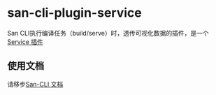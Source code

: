 # san-cli-plugin-service

San CLI执行编译任务（build/serve）时，透传可视化数据的插件，是一个 [Service 插件](https://ecomfe.github.io/san-cli/#/srv-plugin)

## 使用文档

请移步[San-CLI 文档](https://ecomfe.github.io/san-cli)
